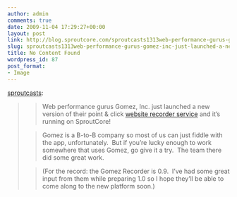 ```yaml
---
author: admin
comments: true
date: 2009-11-04 17:29:27+00:00
layout: post
link: http://blog.sproutcore.com/sproutcasts1313web-performance-gurus-gomez-inc-just-launched-a-new-version-of-their-point-amp-clickwebsite-recorder-service-and-its-running-on-sproutcore13gomez-is-a-b-to-b-company-so-most-of-us-can-j/
slug: sproutcasts1313web-performance-gurus-gomez-inc-just-launched-a-new-version-of-their-point-amp-clickwebsite-recorder-service-and-its-running-on-sproutcore13gomez-is-a-b-to-b-company-so-most-of-us-can-j
title: No Content Found
wordpress_id: 87
post_format:
- Image
---
```


[sproutcasts](http://screencasts.sproutcore.com/post/214949586/web-performance-gurus-gomez-inc-just-launched-a):




<blockquote>

> 
> Web performance gurus Gomez, Inc. just launched a new version of their point & click [website recorder service](http://www.gomez.com/products-solutions/technology/the-gomez-recorder/) and it’s running on SproutCore!
> 
> 

> 
> Gomez is a B-to-B company so most of us can just fiddle with the app, unfortunately.  But if you’re lucky enough to work somewhere that uses Gomez, go give it a try.  The team there did some great work.
> 
> 

> 
> (For the record: the Gomez Recorder is 0.9.  I’ve had some great input from them while preparing 1.0 so I hope they’ll be able to come along to the new platform soon.)
> 
> 
</blockquote>


 
